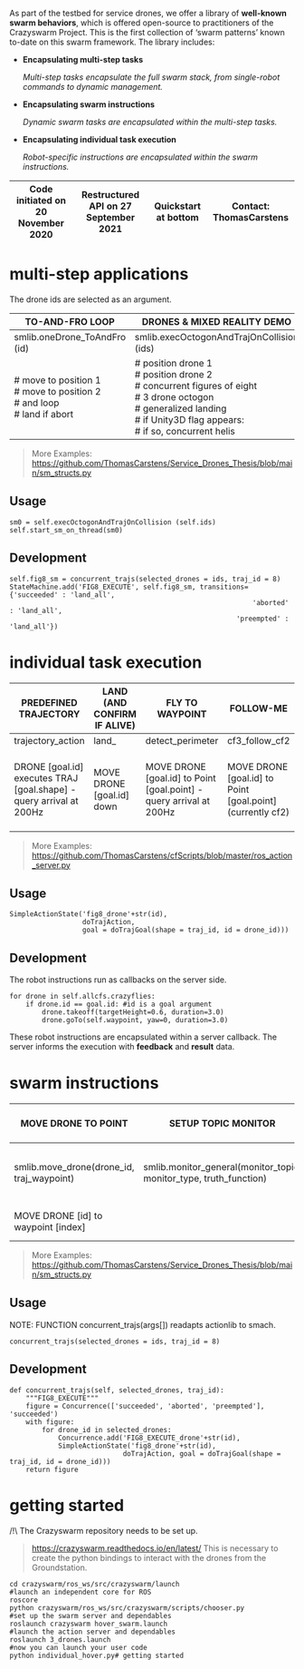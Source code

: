
As part of the testbed for service drones, we offer a library of **well-known swarm behaviors**, which is offered open-source to practitioners of the Crazyswarm Project. This is the first collection of ‘swarm patterns’ known to-date on this swarm framework. The library includes:

* **Encapsulating multi-step tasks**

    *Multi-step tasks encapsulate the full swarm stack, from single-robot commands to dynamic management.*

* **Encapsulating swarm instructions**

    *Dynamic swarm tasks are encapsulated within the multi-step tasks.*

* **Encapsulating individual task execution**

    *Robot-specific instructions are encapsulated within the swarm instructions.*

| Code initiated on 20 November 2020 | Restructured API on 27 September 2021 | Quickstart at bottom | Contact: ThomasCarstens |
| -- | -- | -- | -- |


# multi-step applications
The drone ids are selected as an argument.

| TO-AND-FRO LOOP | DRONES & MIXED REALITY DEMO |
|-- | -- |
| smlib.oneDrone_ToAndFro (id) | smlib.execOctogonAndTrajOnCollision (ids) |
| # move to position 1<br># move to position 2<br># and loop<br># land if abort | # position drone 1<br># position drone 2<br># concurrent figures of eight<br># 3 drone octogon<br># generalized landing<br># if Unity3D flag appears:<br># if so, concurrent helis |

> More Examples: https://github.com/ThomasCarstens/Service_Drones_Thesis/blob/main/sm_structs.py


## Usage
    sm0 = self.execOctogonAndTrajOnCollision (self.ids)
    self.start_sm_on_thread(sm0)

## Development
    self.fig8_sm = concurrent_trajs(selected_drones = ids, traj_id = 8)
    StateMachine.add('FIG8_EXECUTE', self.fig8_sm, transitions={'succeeded' : 'land_all', 
                                                                'aborted' : 'land_all', 
                                                            'preempted' : 'land_all'}) 


# individual task execution


| PREDEFINED TRAJECTORY | LAND (AND CONFIRM IF ALIVE) | FLY TO WAYPOINT | FOLLOW-ME | RANDOM WALK |
|-- | -- | -- | -- | -- |
| trajectory_action | land_   | detect_perimeter | cf3_follow_cf2 | random_walk |
| DRONE [goal.id] executes TRAJ [goal.shape] - query arrival at 200Hz | MOVE DRONE [goal.id] down   | MOVE DRONE [goal.id] to Point [goal.point] - query arrival at 200Hz | MOVE DRONE [goal.id] to Point [goal.point] (currently cf2)  | MOVE DRONE [goal.id] to Point [goal.point] (currently random) |


> More Examples: https://github.com/ThomasCarstens/cfScripts/blob/master/ros_action_server.py
## Usage
    SimpleActionState('fig8_drone'+str(id),
                      doTrajAction, 
                      goal = doTrajGoal(shape = traj_id, id = drone_id)))

## Development
The robot instructions run as callbacks on the server side. 

    for drone in self.allcfs.crazyflies:                              
        if drone.id == goal.id: #id is a goal argument
            drone.takeoff(targetHeight=0.6, duration=3.0)
            drone.goTo(self.waypoint, yaw=0, duration=3.0)

These robot instructions are encapsulated within a server callback.
The server informs the execution with **feedback** and **result** data.



# swarm instructions

| MOVE DRONE TO POINT | SETUP TOPIC MONITOR | LAND GROUP | CONCURRENT SHAPES | FLY OCTOGON WITH GROUP | SETUP CONCURRENCE WITH MONITOR | 
|-- | -- | -- | -- | -- | -- | 
| smlib.move_drone(drone_id, traj_waypoint) | smlib.monitor_general(monitor_topic, monitor_type, truth_function) | smlib.land_group(self, selected_drones, traj_waypoint) | smlib.concurrent_trajs(self, selected_drones, traj_id) | octogon_all_drones(self, selected_drones, waypoint_array, order_array) | monitored_trajs(self, internal_sm, internal_name, monitor_sm, monitor_name) | 
| MOVE DRONE [id] to waypoint [index] |   | Land all the drones to their respective points | CONCURRENT Fo8s CONTAINER # Using all the ids currently running. | | |



> More Examples: https://github.com/ThomasCarstens/Service_Drones_Thesis/blob/main/sm_structs.py
## Usage
NOTE: FUNCTION concurrent_trajs(args[]) readapts actionlib to smach.

    concurrent_trajs(selected_drones = ids, traj_id = 8)

## Development
    def concurrent_trajs(self, selected_drones, traj_id):
        """FIG8_EXECUTE""" 
        figure = Concurrence(['succeeded', 'aborted', 'preempted'], 'succeeded')
        with figure:
            for drone_id in selected_drones:
                Concurrence.add('FIG8_EXECUTE_drone'+str(id),
                SimpleActionState('fig8_drone'+str(id),
                                doTrajAction, goal = doTrajGoal(shape = traj_id, id = drone_id)))
        return figure

# getting started

/!\ The Crazyswarm repository needs to be set up.
> https://crazyswarm.readthedocs.io/en/latest/
This is necessary to create the python bindings to interact with the drones from the Groundstation.

    cd crazyswarm/ros_ws/src/crazyswarm/launch
    #launch an independent core for ROS
    roscore
    python crazyswarm/ros_ws/src/crazyswarm/scripts/chooser.py
    #set up the swarm server and dependables
    roslaunch crazyswarm hover_swarm.launch
    #launch the action server and dependables
    roslaunch 3_drones.launch
    #now you can launch your user code
    python individual_hover.py# getting started

